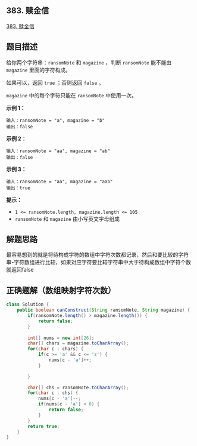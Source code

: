 ## 383. 赎金信

[383. 赎金信](https://leetcode.cn/problems/ransom-note/)



## 题目描述

给你两个字符串：`ransomNote` 和 `magazine` ，判断 `ransomNote` 能不能由 `magazine` 里面的字符构成。

如果可以，返回 `true` ；否则返回 `false` 。

`magazine` 中的每个字符只能在 `ransomNote` 中使用一次。

 

**示例 1：**

```
输入：ransomNote = "a", magazine = "b"
输出：false
```

**示例 2：**

```
输入：ransomNote = "aa", magazine = "ab"
输出：false
```

**示例 3：**

```
输入：ransomNote = "aa", magazine = "aab"
输出：true
```

 

**提示：**

- `1 <= ransomNote.length, magazine.length <= 105`
- `ransomNote` 和 `magazine` 由小写英文字母组成



## 解题思路

最容易想到的就是将待构成字符的数组中字符次数都记录，然后和要比较的字符串-字符数组进行比较，如果对应字符要比较字符串中大于待构成数组中字符个数就返回false



## 正确题解（数组映射字符次数）

```java
class Solution {
    public boolean canConstruct(String ransomNote, String magazine) {
        if(ransomNote.length() > magazine.length()) {
            return false;
        }
        
        int[] nums = new int[26];
        char[] chars = magazine.toCharArray();
        for(char c : chars) {
            if(c >= 'a' && c <= 'z') {
                nums[c - 'a']++;
            }
            
        }

        char[] chs = ransomNote.toCharArray();
        for(char c : chs) {
            nums[c - 'a']--;
            if(nums[c - 'a'] < 0) {
                return false;
            }
        }
        return true;
    }
}
```


